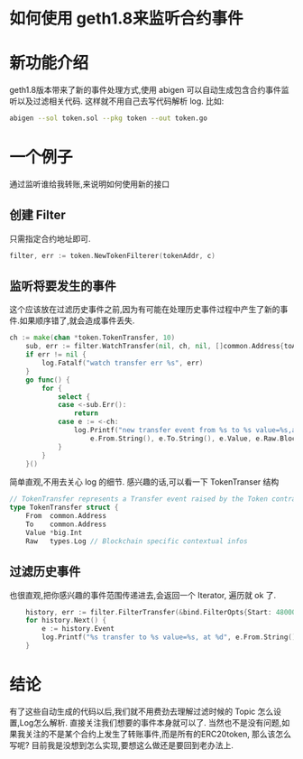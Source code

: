 # 如何使用 geth1.8来监听合约事件

# 新功能介绍
geth1.8版本带来了新的事件处理方式,使用 abigen 可以自动生成包含合约事件监听以及过滤相关代码.
这样就不用自己去写代码解析 log.
比如:
```bash
abigen --sol token.sol --pkg token --out token.go
```
# 一个例子
通过监听谁给我转账,来说明如何使用新的接口

## 创建 Filter
只需指定合约地址即可.
```go
filter, err := token.NewTokenFilterer(tokenAddr, c)
```
## 监听将要发生的事件
这个应该放在过滤历史事件之前,因为有可能在处理历史事件过程中产生了新的事件.如果顺序错了,就会造成事件丢失.
```go
ch := make(chan *token.TokenTransfer, 10)
	sub, err := filter.WatchTransfer(nil, ch, nil, []common.Address{toAddr})
	if err != nil {
		log.Fatalf("watch transfer err %s", err)
	}
	go func() {
		for {
			select {
			case <-sub.Err():
				return
			case e := <-ch:
				log.Printf("new transfer event from %s to %s value=%s,at %d",
					e.From.String(), e.To.String(), e.Value, e.Raw.BlockNumber)
			}
		}
	}()
```
简单直观,不用去关心 log 的细节.
感兴趣的话,可以看一下 TokenTranser 结构
```go
// TokenTransfer represents a Transfer event raised by the Token contract.
type TokenTransfer struct {
	From  common.Address
	To    common.Address
	Value *big.Int
	Raw   types.Log // Blockchain specific contextual infos
```

## 过滤历史事件
也很直观,把你感兴趣的事件范围传递进去,会返回一个 Iterator, 遍历就 ok 了.
```go
    history, err := filter.FilterTransfer(&bind.FilterOpts{Start: 480000}, nil, []common.Address{toAddr})
	for history.Next() {
		e := history.Event
		log.Printf("%s transfer to %s value=%s, at %d", e.From.String(), e.To.String(), e.Value, e.Raw.BlockNumber)
	}
```

# 结论
有了这些自动生成的代码以后,我们就不用费劲去理解过滤时候的 Topic 怎么设置,Log怎么解析. 直接关注我们想要的事件本身就可以了.
当然也不是没有问题,如果我关注的不是某个合约上发生了转账事件,而是所有的ERC20token, 那么该怎么写呢?
目前我是没想到怎么实现,要想这么做还是要回到老办法上.